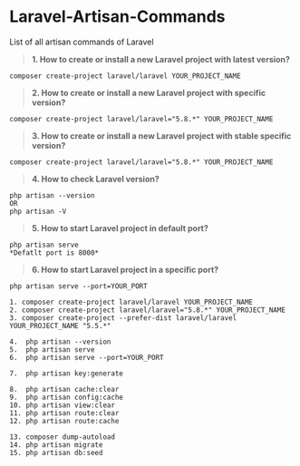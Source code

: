 # Laravel-Artisan-Commands
List of all artisan commands of Laravel

> **1. How to create or install a new Laravel project with latest version?**
```
composer create-project laravel/laravel YOUR_PROJECT_NAME 
```

> **2. How to create or install a new Laravel project with specific version?**
```
composer create-project laravel/laravel="5.8.*" YOUR_PROJECT_NAME 
```

> **3. How to create or install a new Laravel project with stable specific version?**
```
composer create-project laravel/laravel="5.8.*" YOUR_PROJECT_NAME 
```

> **4. How to check Laravel version?**
```
php artisan --version
OR
php artisan -V
```

> **5. How to start Laravel project in default port?**
```
php artisan serve
*Defatlt port is 8000*
```

> **6. How to start Laravel project in a specific port?**
```
php artisan serve --port=YOUR_PORT
```

```
1. composer create-project laravel/laravel YOUR_PROJECT_NAME 
2. composer create-project laravel/laravel="5.8.*" YOUR_PROJECT_NAME
3. composer create-project --prefer-dist laravel/laravel YOUR_PROJECT_NAME "5.5.*"

4.  php artisan --version
5.  php artisan serve
6.  php artisan serve --port=YOUR_PORT

7.  php artisan key:generate

8.  php artisan cache:clear
9.  php artisan config:cache
10. php artisan view:clear
11. php artisan route:clear
12. php artisan route:cache

13. composer dump-autoload
14. php artisan migrate
15. php artisan db:seed
```
